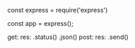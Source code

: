 const express = require('express')

const app = express();

get: 
    res:
        .status()
        .json()
post:
    res: 
        .send()
